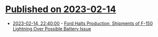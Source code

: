 # [Published on 2023-02-14](index.md)

* [2023-02-14, 22:40:00](https://hardware.slashdot.org/story/23/02/14/2155205/ford-halts-production-shipments-of-f-150-lightning-over-possible-battery-issue?utm_source=rss1.0mainlinkanon&utm_medium=feed) - [Ford Halts Production, Shipments of F-150 Lightning Over Possible Battery Issue](https://hardware.slashdot.org/story/23/02/14/2155205/ford-halts-production-shipments-of-f-150-lightning-over-possible-battery-issue?utm_source=rss1.0mainlinkanon&utm_medium=feed)
